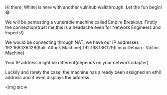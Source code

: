 Hi there, Whitej is here with another vulnhub walkthrough. Let the fun begin!😁️


We  will be pentesting a vunerable machine called Empire Breakout.
Firstly the connection(trust me,this is a headache even for Network Engineers and Experts!)

We would be connecting through NAT, we have our IP addresses 
192.168.136.128(Kali: Attack Machine)
192.168.136.129(Linux Debian : Victim Machine)

Your IP address might be different(depends on your network adapter)
 
Luckily and rarely the case,  the machine  has already been assigned an eth0 address and it  even displays the address

<img src=>
